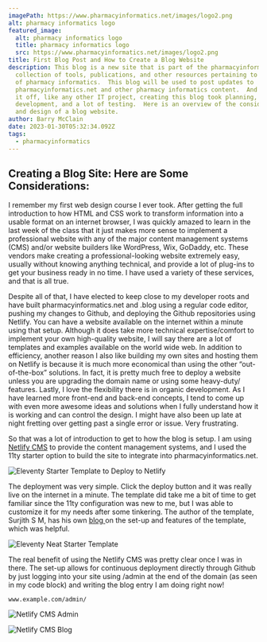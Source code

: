```yaml
---
imagePath: https://www.pharmacyinformatics.net/images/logo2.png
alt: pharmacy informatics logo
featured_image:
  alt: pharmacy informatics logo
  title: pharmacy informatics logo
  src: https://www.pharmacyinformatics.net/images/logo2.png
title: First Blog Post and How to Create a Blog Website
description: This blog is a new site that is part of the pharmacyinformatics.net
  collection of tools, publications, and other resources pertaining to the world
  of pharmacy informatics.  This blog will be used to post updates to
  pharmacyinformatics.net and other pharmacy informatics content.  And to kick
  it off, like any other IT project, creating this blog took planning,
  development, and a lot of testing.  Here is an overview of the considerations
  and design of a blog website.
author: Barry McClain
date: 2023-01-30T05:32:34.092Z
tags:
  - pharmacyinformatics
---
```

## Creating a Blog Site: Here are Some Considerations:

I remember my first web design course I ever took. After getting the full introduction to how HTML and CSS work to transform information into a usable format on an internet browser, I was quickly amazed to learn in the last week of the class that it just makes more sense to implement a professional website with any of the major content management systems (CMS) and/or website builders like WordPress, Wix, GoDaddy, etc. These vendors make creating a professional-looking website extremely easy, usually without knowing anything technical, and provide a lot of plug-ins to get your business ready in no time. I have used a variety of these services, and that is all true.

Despite all of that, I have elected to keep close to my developer roots and have built pharmacyinformatics.net and .blog using a regular code editor, pushing my changes to Github, and deploying the Github repositories using Netlify. You can have a website available on the internet within a minute using that setup. Although it does take more technical expertise/comfort to implement your own high-quality website, I will say there are a lot of templates and examples available on the world wide web. In addition to efficiency, another reason I also like building my own sites and hosting them on Netlify is because it is much more economical than using the other “out-of-the-box” solutions. In fact, it is pretty much free to deploy a website unless you are upgrading the domain name or using some heavy-duty/ features. Lastly, I love the flexibility there is in organic development. As I have learned more front-end and back-end concepts, I tend to come up with even more awesome ideas and solutions when I fully understand how it is working and can control the design. I might have also been up late at night fretting over getting past a single error or issue. Very frustrating.

So that was a lot of introduction to get to how the blog is setup. I am using [Netlify CMS](https://www.netlifycms.org/docs/start-with-a-template/) to provide the content management systems, and I used the 11ty starter option to build the site to integrate into pharmacyinformatics.net.

![Eleventy Starter Template to Deploy to Netlify](/static/img/netlify11ty.png "Eleventy Starter Option on Netlify CMS")

The deployment was very simple. Click the deploy button and it was really live on the internet in a minute. The template did take me a bit of time to get familiar since the 11ty configuration was new to me, but I was able to customize it for my needs after some tinkering. The author of the template, Surjith S M, has his own [blog ](https://blog.surjithctly.in/neat-stack-create-a-static-website-with-netlify-cms-eleventy-alpinejs-and-tailwindcss)on the set-up and features of the template, which was helpful.

![Eleventy Neat Starter Template](/static/img/eleventy-neat-starter.png "Eleventy Neat Starter Template")

The real benefit of using the Netlify CMS was pretty clear once I was in there. The set-up allows for continuous deployment directly through Github by just logging into your site using /admin at the end of the domain (as seen in my code block) and writing the blog entry I am doing right now!

```
www.example.com/admin/
```

![Netlify CMS Admin](/static/img/netlify-cms-blog.png "What Netlify CMS Looks Like (admin)")

![Netlify CMS Blog](/static/img/netlify-cms-example.png "What Netlify CMS Looks Like (blog entry)")